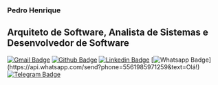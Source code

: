 ### Pedro Henrique 
## Arquiteto de Software, Analista de Sistemas e Desenvolvedor de Software

[![Gmail Badge](https://img.shields.io/badge/-Gmail-c14438?style=flat-square&logo=Gmail&logoColor=white&link=mailto:pehhagah.1607@gmail.com)](mailto:pehhagah.1607@gmail.com)
[![Github Badge](https://img.shields.io/badge/-Github-000?style=flat-square&logo=Github&logoColor=white&link=https://github.com/phmiranda)](https://github.com/phmiranda)
[![Linkedin Badge](https://img.shields.io/badge/-LinkedIn-blue?style=flat-square&logo=Linkedin&logoColor=white&link=https://www.linkedin.com/in/phmmiranda/)](https://www.linkedin.com/in/phmmiranda/)
[![Whatsapp Badge](https://img.shields.io/badge/-Whatsapp-4CA143?style=flat-square&labelColor=4CA143&logo=whatsapp&logoColor=white&link=https://api.whatsapp.com/send?phone=5561992398529&text=Olá!)](https://api.whatsapp.com/send?phone=5561985971259&text=Olá!)
[![Telegram Badge](https://img.shields.io/badge/-Telegram-1ca0f1?style=flat-square&labelColor=1ca0f1&logo=telegram&logoColor=white&link=https://t.me/phmiranda)](https://t.me/phmiranda)

